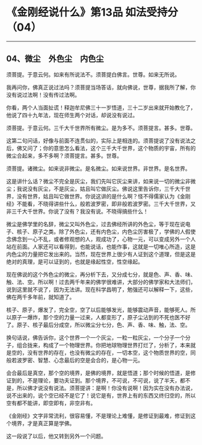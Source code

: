 # 《金刚经说什么》第13品 如法受持分（04）

------

## 04、微尘　外色尘　内色尘

须菩提。于意云何。如来有所说法不。须菩提白佛言。世尊。如来无所说。

我再问你，佛真正说过法吗？须菩提当场答话，就向佛说，世尊，据我所了解，你没有说过法啊！没有传过法啊。

你看，两个人当面扯谎！释迦牟尼佛三十一岁悟道，三十二岁出来就开始教化了，他说了四十九年法，现在师生两个对话，却说没有说过。

须菩提。于意云何。三千大千世界所有微尘。是为多不。须菩提言。甚多。世尊。

这第二句问话，好像与前面不连贯似的，实际上是相连的。须菩提说了没有说法之后，佛又问了；你的意思怎么看法，这个三千大千世界，这个物质的宇宙，所有的微尘合起来，多不多啊？须菩提言。甚多。世尊。

须菩提。诸微尘。如来说非微尘。是名微尘。如来说世界。非世界。是名世界。

这是讲什么话？微尘不完全是灰尘，我们先叫它灰尘来讲，如来说一切的微尘非微尘；我说没有灰尘，不是灰尘，姑且叫它做灰尘。佛说这里告诉你，三千大千世界，没有世界，姑且叫它做世界。你说这讲的是什么啊？怪不得儒家认为《金刚经》不能看，不晓得讲些什么，般若波罗密，即非般若波罗密。三千大千世界，又非三千大千世界。你说了没有？我没有说。不晓得搞些什么！

微尘是佛学里的名辞，微尘又叫外色尘，过去佛经所讲的外色尘，等于现在说电子、核子、原子之类。除了外色尘，还有内色尘，内色尘厉害极了，学佛的人假使念佛念到一心不乱，或者修观想的人，观成功了，心物一元，可以变成另外一个人站在前面。人家还可以看得到，也能说话，也能作事，这就是一切唯心所造，这是内色尘的力量把它发出来的。当然，现在世界上很少有人证到这个道理，但是这是绝对的真理，是可以证到的，也就是缘起性空，性空缘起。

现在佛说的这个外色尘的微尘，再分析下去，又分成七分，就是色、声、香、味、触、法、空。所以啊！过去两千年来的佛学很难讲，大部分的佛学家和大法师们，说到这里就不说了，因为无法讲。现在科学昌明了，勉强还可以解释一下，这些，佛在两千多年前，就知道了。

核子、原子，爆发了，完全空，空了以后能够发光，能够震动声音，能够死人。所以原子一爆炸，那个空的力量一过来，人都变形了，原子尘沾到的不死也医不好了。原子、核子最后分成空，所以微尘分七分，色、声、香、味、触，法、空。

换句话说，佛告诉你，这个世界一个一个灰尘，一粒一粒灰尘，一个分子一个分子，组合拢来，构成了一个物理世界。你把地球物理世界打烂了，分析了，本来就是空的，没有世界的存在，也没有微尘的存在，一切本空，这个物质世界的空，同般若波罗密、智慧、心念最后的空是会合的，是心物一元。

会合最后是真空，那个空的境界，是佛的境界，就是悟道；那个时候的悟道，是修证到的，不是理论，要功夫证到。那个境界，不可说，不可说，说了半天，都不是，所以佛才说没有说法。须菩提讲：是啊！你没有说啊！因为实在没有办法说，说不出来的，说个空已经不是它了！说它是有，世界上有的东西又终归空的，所以空有都不能讲，即空即有，非空非有。

《金刚经》文字非常流利，很容易懂，不是理论上难懂，是修证到最难，修证到这个境界，才是真正算是学佛。

这一段说了以后，他又转到另外一个问题。

